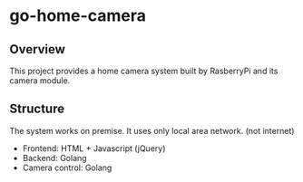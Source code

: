 # go-home-camera
## Overview
This project provides a home camera system built by RasberryPi and its camera module.

## Structure
The system works on premise. It uses only local area network. (not internet)

- Frontend: HTML + Javascript (jQuery)
- Backend: Golang
- Camera control: Golang